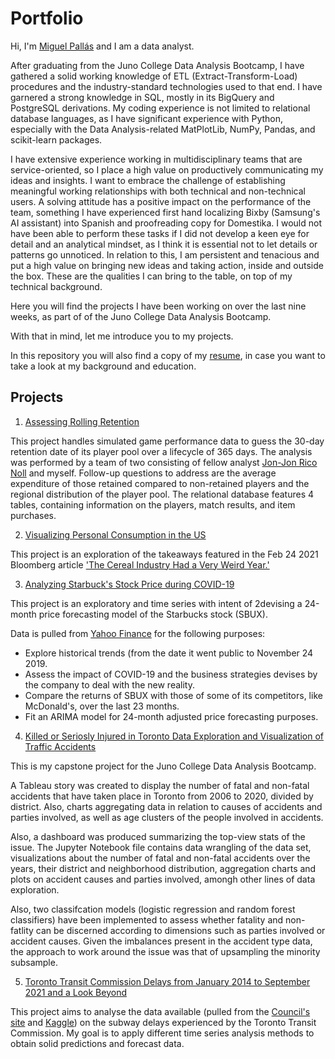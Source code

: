 # Portfolio

Hi, I'm [Miguel Pallás](https://www.linkedin.com/in/miguelpallasmiralles/) and I am a data analyst.

After graduating from the Juno College Data Analysis Bootcamp, I have gathered a solid working knowledge of ETL (Extract-Transform-Load) procedures and the industry-standard technologies used to that end. I have garnered a strong knowledge in SQL, mostly in its BigQuery and PostgreSQL derivations. My coding experience is not limited to relational database languages, as I have significant experience with Python, especially with the Data Analysis-related MatPlotLib, NumPy, Pandas, and scikit-learn packages. 

I have extensive experience working in multidisciplinary teams that are service-oriented, so I place a high value on productively communicating my ideas and insights. I want to embrace the challenge of establishing meaningful working relationships with both technical and non-technical users. A solving attitude has a positive impact on the performance of the team, something I have experienced first hand localizing Bixby (Samsung's AI assistant) into Spanish and proofreading copy for Domestika. I would not have been able to perform these tasks if I did not develop a keen eye for detail and an analytical mindset, as I think it is essential not to let details or patterns go unnoticed. In relation to this, I am persistent and tenacious and put a high value on bringing new ideas and taking action, inside and outside the box. These are the qualities I can bring to the table, on top of my technical background. 

Here you will find the projects I have been working on over the last nine weeks, as part of of the Juno College Data Analysis Bootcamp. 

With that in mind, let me introduce you to my projects. 

In this repository you will also find a copy of my [resume](https://github.com/MiguelPMiralles/Portfolio/blob/main/Miguel_Pall%C3%A1s_Miralles_-_Data_Analyst.pdf), in case you want to take a look at my background and education.

## Projects

1. [Assessing Rolling Retention](https://github.com/MiguelPMiralles/Portfolio/tree/main/Assessing%20Rolling%20Retention)

This project handles simulated game performance data to guess the 30-day retention date of its player pool over a lifecycle of 365 days. The analysis was performed by a team of two consisting of fellow analyst [Jon-Jon Rico Noll](https://github.com/riconoll/ProjectOne) and myself. Follow-up questions to address are the average expenditure of those retained compared to non-retained players and the regional distribution of the player pool. The relational database features 4 tables, containing information on the players, match results, and item purchases.

2. [Visualizing Personal Consumption in the US](https://github.com/MiguelPMiralles/Portfolio/tree/main/Visualizing%20Personal%20Consumption%20in%20the%20US)

This project is an exploration of the takeaways featured in the Feb 24 2021 Bloomberg article ['The Cereal Industry Had a Very Weird Year.'](https://www.bloomberg.com/opinion/articles/2021-02-24/beyond-grape-nuts-cereal-makers-had-a-very-weird-year)

3. [Analyzing Starbuck's Stock Price during COVID-19](https://github.com/MiguelPMiralles/Portfolio/tree/main/Analyzing%20Starbuck's%20Stock%20Price%20during%20COVID-19)

This project is an exploratory and time series with intent of 2devising a 24-month price forecasting model of the Starbucks stock (SBUX).

Data is pulled from [Yahoo Finance](https://finance.yahoo.com/quote/sbux/history/) for the following purposes:

- Explore historical trends (from the date it went public to November 24 2019.
- Assess the impact of COVID-19 and the business strategies devises by the company to deal with the new reality.
- Compare the returns of SBUX with those of some of its competitors, like McDonald's, over the last 23 months.
- Fit an ARIMA model for 24-month adjusted price forecasting purposes.

4. [Killed or Seriosly Injured in Toronto Data Exploration and Visualization of Traffic Accidents](https://github.com/MiguelPMiralles/Portfolio/tree/main/Killed%20or%20Seriosly%20Injured%20in%20Toronto%20Data%20Exploration%20and%20Visualization%20of%20Traffic%20Accidents)

This is my capstone project for the Juno College Data Analysis Bootcamp.

A Tableau story was created to display the number of fatal and non-fatal accidents that have taken place in Toronto from 2006 to 2020, divided by district. Also, charts aggregating data in relation to causes of accidents and parties involved, as well as age clusters of the people involved in accidents.

Also, a dashboard was produced summarizing the top-view stats of the issue. The Jupyter Notebook file contains data wrangling of the data set, visualizations about the number of fatal and non-fatal accidents over the years, their district and neighborhood distribution, aggregation charts and plots on accident causes and parties involved, amongh other lines of data exploration.

Also, two classifcation models (logistic regression and random forest classifiers) have been implemented to assess whether fatality and non-fatlity can be discerned according to dimensions such as parties involved or accident causes. Given the imbalances present in the accident type data, the approach to work around the issue was that of upsampling the minority subsample.

5. [Toronto Transit Commission Delays from January 2014 to September 2021 and a Look Beyond](https://github.com/MiguelPMiralles/Portfolio/tree/main/TTC%20Delays)

This project aims to analyse the data available (pulled from the [Council's site](https://open.toronto.ca/dataset/ttc-subway-delay-data/) and [Kaggle](https://www.kaggle.com/sasakitetsuya/subway-analysis-time-series-and-visualization/data)) on the subway delays experienced by the Toronto Transit Commission. My goal is to apply different time series analysis methods to obtain solid predictions and forecast data. 
